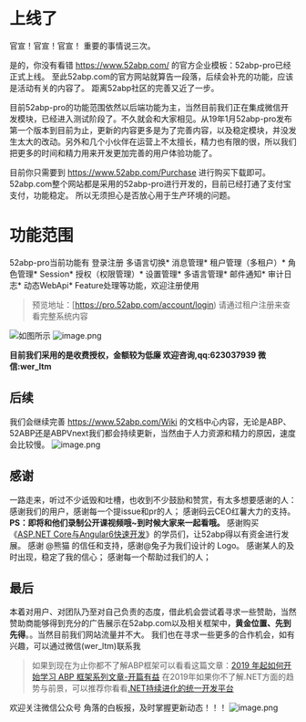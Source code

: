 # 上线了
官宣！官宣！官宣！
重要的事情说三次。

是的，你没有看错 https://www.52abp.com/ 的官方企业模板：52abp-pro已经正式上线。
至此52abp.com的官方网站就算告一段落，后续会补充的功能，应该是活动有关的内容了。
距离52abp社区的完善又近了一步。

目前52abp-pro的功能范围依然以后端功能为主，当然目前我们正在集成微信开发模块，已经进入测试阶段了。不久就会和大家相见。从19年1月52abp-pro发布第一个版本到目前为止，更新的内容更多是为了完善内容，以及稳定模块，并没发生太大的改动。另外和几个小伙伴在运营上不太擅长，精力也有限的很，所以我们把更多的时间和精力用来开发更加完善的用户体验功能了。

目前你只需要到 https://www.52abp.com/Purchase 进行购买下载即可。
52abp.com整个网站都是采用的52abp-pro进行开发的，目前已经打通了支付宝支付，功能稳定。
所以无须担心是否放心用于生产环境的问题。

# 功能范围
52abp-pro当前功能有  登录注册   多语言切换*   消息管理*   租户管理（多租户）*   角色管理*   Session*   授权（权限管理）*   设置管理*   多语言管理*   邮件通知*   审计日志*   动态WebApi* Feature处理等功能，欢迎注册使用
> 预览地址：[https://pro.52abp.com/account/login)
> 请通过租户注册来查看完整系统内容

![如图所示](https://upload-images.jianshu.io/upload_images/1979022-f54d39a0e3631960.png)
![image.png](https://upload-images.jianshu.io/upload_images/1979022-243994904f727ed5.png)

**目前我们采用的是收费授权，金额较为低廉 欢迎咨询,qq:623037939 微信:wer_ltm**

## 后续
 我们会继续完善 https://www.52abp.com/Wiki 的文档中心内容，无论是ABP、52ABP还是ABPVnext我们都会持续更新，当然由于人力资源和精力的原因，速度会比较慢。
![image.png](https://upload-images.jianshu.io/upload_images/1979022-d2d93f431cfd74f7.png)


## 感谢

一路走来，听过不少诋毁和吐槽，也收到不少鼓励和赞赏，有太多想要感谢的人：
感谢我们的用户，感谢每一个提issue和pr的人；
感谢码云CEO红薯大力的支持。**PS：即将和他们录制公开课视频哦~到时候大家来一起看哦。**
感谢购买《[ASP.NET Core与Angular6快速开发](https://dwz.cn/kQydQrTe)》的学员们，让52abp得以有资金进行发展。
感谢 @熊猫 的信任和支持，感谢@兔子为我们设计的 Logo。
感谢某人的及时出现，稳定了我的信心；
感谢每一个帮助过我们的人；

## 最后

本着对用户、对团队乃至对自己负责的态度，借此机会尝试着寻求一些赞助，当然赞助商能够得到充分的广告展示在52abp.com以及相关框架中，**黄金位置、先到先得**。。当然目前我们网站流量并不大。
我们也在寻求一些更多的合作机会，如有兴趣，可以通过微信(wer_ltm)联系我

> 如果到现在为止你都不了解ABP框架可以看看这篇文章：[2019 年起如何开始学习 ABP 框架系列文章-开篇有益](https://www.52abp.com/Wiki/52abp/latest/docs/Introduction)
在2019年如果你不了解.NET方面的趋势与前景，可以推荐你看看[.NET持续进化的统一开发平台
]( https://www.52abp.com/BlogDetails/10009)

欢迎关注微信公众号 角落的白板报，及时掌握更新动态！！！
![image.png](https://upload-images.jianshu.io/upload_images/1979022-340a438ad0802f7a.png)


